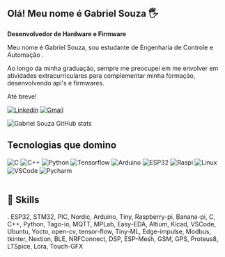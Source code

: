 ## Olá! Meu nome é Gabriel Souza 🖐️

**Desenvolvedor de Hardware e Firmware**

Meu nome é Gabriel Souza, sou estudante de Engenharia de Controle e Automação .

Ao longo da minha graduação, sempre me preocupei em me envolver em atividades extracurriculares para complementar minha formação, desenvolvendo api's e firmwares.

Até breve!

[![Linkedin](https://img.shields.io/badge/LinkedIn-0077B5?style=for-the-badge&logo=linkedin&logoColor=white)](https://www.linkedin.com/in/gabrielsouza-/)
[![Gmail](https://img.shields.io/badge/Gmail-D14836?style=for-the-badge&logo=gmail&logoColor=white)](mailto:gabrielsouza.oliveira630@gmail.com)

![Gabriel Souza GitHub stats](https://github-readme-stats.vercel.app/api?username=gabriel89067&show_icons=true&theme=radical)

## Tecnologias que domino
<div style="display: inline_block">
<img align="center" alt="C" src="https://img.shields.io/badge/C-00599C?style=for-the-badge&logo=c&logoColor=white" />
<img align="center" alt="C++" src="https://img.shields.io/badge/C%2B%2B-00599C?style=for-the-badge&logo=c%2B%2B&logoColor=white" />
<img align="center" alt="Python" src="https://img.shields.io/badge/Python-14354C?style=for-the-badge&logo=python&logoColor=white" />
<img align="center" alt="Tensorflow" src="https://img.shields.io/badge/TensorFlow-FF6F00?style=for-the-badge&logo=tensorflow&logoColor=white" />
<img align="center" alt="Arduino" src="https://img.shields.io/badge/Arduino-00979D?style=for-the-badge&logo=Arduino&logoColor=white" />
<img align="center" alt="ESP32" src="https://img.shields.io/badge/espressif-E7352C?style=for-the-badge&logo=espressif&logoColor=white" />
<img align="center" alt="Raspi" src="https://img.shields.io/badge/Raspberry%20Pi-A22846?style=for-the-badge&logo=Raspberry%20Pi&logoColor=white" />
<img align="center" alt="Linux" src="https://img.shields.io/badge/Linux-FCC624?style=for-the-badge&logo=linux&logoColor=black" />
<img align="center" alt="VSCode" src="https://img.shields.io/badge/Visual_Studio_Code-0078D4?style=for-the-badge&logo=visual%20studio%20code&logoColor=white" />
<img align="center" alt="Pycharm" src="https://img.shields.io/badge/PyCharm-000000.svg?&style=for-the-badge&logo=PyCharm&logoColor=white" />
</div><br/>
 
## 🚀 Skills
. ESP32, STM32, PIC, Nordic, Arduino, Tiny, Raspberry-pi, Banana-pi, 
C, C++, Python, Tago-io, MQTT, MPLab, Easy-EDA, Altium, Kicad, VSCode, Ubuntu, 
Yocto, open-cv, tensor-flow, Tiny-ML, Edge-impulse, Modbus, tkinter, Nextion, 
BLE, NRFConnect, DSP, ESP-Mesh, GSM, GPS, Proteus8, LTSpice, Lora, Touch-GFX
